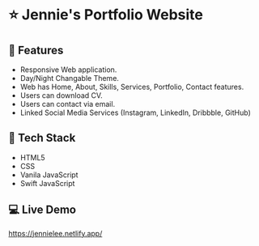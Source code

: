 # ⭐ Jennie's Portfolio Website

## 🌱 Features 
- Responsive Web application. 
- Day/Night Changable Theme.
- Web has Home, About, Skills, Services, Portfolio, Contact features.
- Users can download CV.
- Users can contact via email.
- Linked Social Media Services (Instagram, LinkedIn, Dribbble, GitHub)

## 📌 Tech Stack
- HTML5
- CSS
- Vanila JavaScript
- Swift JavaScript

## :computer: Live Demo
https://jennielee.netlify.app/
